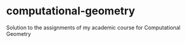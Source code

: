 # computational-geometry
Solution to the assignments of my academic course for Computational Geometry
